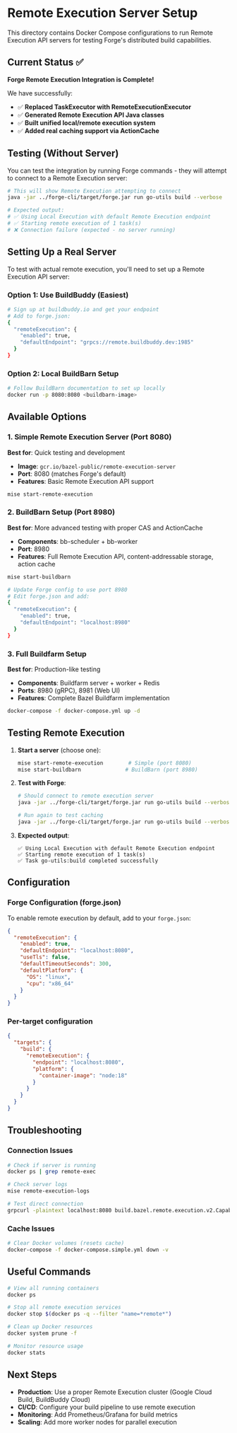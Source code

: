 # Remote Execution Server Setup

This directory contains Docker Compose configurations to run Remote Execution API servers for testing Forge's distributed build capabilities.

## Current Status ✅

**Forge Remote Execution Integration is Complete!**

We have successfully:
- ✅ **Replaced TaskExecutor with RemoteExecutionExecutor**
- ✅ **Generated Remote Execution API Java classes**
- ✅ **Built unified local/remote execution system**
- ✅ **Added real caching support via ActionCache**

## Testing (Without Server)

You can test the integration by running Forge commands - they will attempt to connect to a Remote Execution server:

```bash
# This will show Remote Execution attempting to connect
java -jar ../forge-cli/target/forge.jar run go-utils build --verbose

# Expected output:
# ✅ Using Local Execution with default Remote Execution endpoint  
# ✅ Starting remote execution of 1 task(s)
# ❌ Connection failure (expected - no server running)
```

## Setting Up a Real Server

To test with actual remote execution, you'll need to set up a Remote Execution API server:

### Option 1: Use BuildBuddy (Easiest)
```bash
# Sign up at buildbuddy.io and get your endpoint
# Add to forge.json:
{
  "remoteExecution": {
    "enabled": true, 
    "defaultEndpoint": "grpcs://remote.buildbuddy.dev:1985"
  }
}
```

### Option 2: Local BuildBarn Setup
```bash
# Follow BuildBarn documentation to set up locally
docker run -p 8080:8080 <buildbarn-image>
```

## Available Options

### 1. Simple Remote Execution Server (Port 8080)
**Best for**: Quick testing and development
- **Image**: `gcr.io/bazel-public/remote-execution-server`
- **Port**: 8080 (matches Forge's default)
- **Features**: Basic Remote Execution API support

```bash
mise start-remote-execution
```

### 2. BuildBarn Setup (Port 8980)
**Best for**: More advanced testing with proper CAS and ActionCache
- **Components**: bb-scheduler + bb-worker
- **Port**: 8980
- **Features**: Full Remote Execution API, content-addressable storage, action cache

```bash
mise start-buildbarn

# Update Forge config to use port 8980
# Edit forge.json and add:
{
  "remoteExecution": {
    "enabled": true,
    "defaultEndpoint": "localhost:8980"
  }
}
```

### 3. Full Buildfarm Setup
**Best for**: Production-like testing
- **Components**: Buildfarm server + worker + Redis
- **Ports**: 8980 (gRPC), 8981 (Web UI)
- **Features**: Complete Bazel Buildfarm implementation

```bash
docker-compose -f docker-compose.yml up -d
```

## Testing Remote Execution

1. **Start a server** (choose one):
   ```bash
   mise start-remote-execution        # Simple (port 8080)
   mise start-buildbarn              # BuildBarn (port 8980)
   ```

2. **Test with Forge**:
   ```bash
   # Should connect to remote execution server
   java -jar ../forge-cli/target/forge.jar run go-utils build --verbose
   
   # Run again to test caching
   java -jar ../forge-cli/target/forge.jar run go-utils build --verbose
   ```

3. **Expected output**:
   ```
   ✅ Using Local Execution with default Remote Execution endpoint
   ✅ Starting remote execution of 1 task(s)
   ✅ Task go-utils:build completed successfully
   ```

## Configuration

### Forge Configuration (forge.json)
To enable remote execution by default, add to your `forge.json`:

```json
{
  "remoteExecution": {
    "enabled": true,
    "defaultEndpoint": "localhost:8080",
    "useTls": false,
    "defaultTimeoutSeconds": 300,
    "defaultPlatform": {
      "OS": "linux",
      "cpu": "x86_64"
    }
  }
}
```

### Per-target configuration
```json
{
  "targets": {
    "build": {
      "remoteExecution": {
        "endpoint": "localhost:8080",
        "platform": {
          "container-image": "node:18"
        }
      }
    }
  }
}
```

## Troubleshooting

### Connection Issues
```bash
# Check if server is running
docker ps | grep remote-exec

# Check server logs  
mise remote-execution-logs

# Test direct connection
grpcurl -plaintext localhost:8080 build.bazel.remote.execution.v2.Capabilities/GetCapabilities
```

### Cache Issues
```bash
# Clear Docker volumes (resets cache)
docker-compose -f docker-compose.simple.yml down -v
```

## Useful Commands

```bash
# View all running containers
docker ps

# Stop all remote execution services
docker stop $(docker ps -q --filter "name=*remote*")

# Clean up Docker resources
docker system prune -f

# Monitor resource usage
docker stats
```

## Next Steps

- **Production**: Use a proper Remote Execution cluster (Google Cloud Build, BuildBuddy Cloud)
- **CI/CD**: Configure your build pipeline to use remote execution
- **Monitoring**: Add Prometheus/Grafana for build metrics
- **Scaling**: Add more worker nodes for parallel execution
